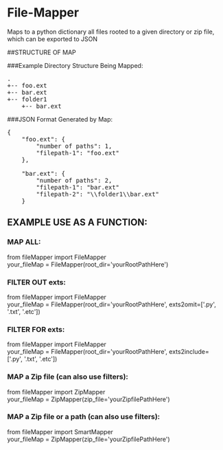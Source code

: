 # File-Mapper
Maps to a python dictionary all files rooted to a given directory or zip file, which can be exported to JSON

##STRUCTURE OF MAP

###Example Directory Structure Being Mapped:
<pre>
.
+-- foo.ext
+-- bar.ext
+-- folder1
    +-- bar.ext
</pre>

###JSON Format Generated by Map:
<pre>
{
    "foo.ext": {
        "number of paths": 1,
        "filepath-1": "foo.ext"
    },

    "bar.ext": {
        "number of paths": 2,
        "filepath-1": "bar.ext"
        "filepath-2": "\\folder1\\bar.ext"
    }
</pre>



## EXAMPLE USE AS A FUNCTION:


### MAP ALL:
from fileMapper import FileMapper <br />
your_fileMap = FileMapper(root_dir='yourRootPathHere')

### FILTER OUT exts:
from fileMapper import FileMapper <br />
your_fileMap = FileMapper(root_dir='yourRootPathHere', exts2omit=['.py', '.txt', '.etc'])


### FILTER FOR exts:
from fileMapper import FileMapper <br />
your_fileMap = FileMapper(root_dir='yourRootPathHere', exts2include=['.py', '.txt', '.etc'])

### MAP a Zip file (can also use filters):
from fileMapper import ZipMapper <br />
your_fileMap = ZipMapper(zip_file='yourZipfilePathHere')

### MAP a Zip file or a path (can also use filters):
from fileMapper import SmartMapper <br />
your_fileMap = ZipMapper(zip_file='yourZipfilePathHere')